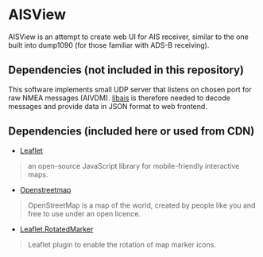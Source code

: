 # AISView
AISView is an attempt to create web UI for AIS receiver, similar to the one built into dump1090 (for those familiar with ADS-B receiving).

## Dependencies (not included in this repository)
This software implements small UDP server that listens on chosen port for raw NMEA messages (AIVDM). [libais](https://github.com/schwehr/libais) is therefore needed to decode messages and provide data in JSON format to web frontend.

## Dependencies (included here or used from CDN)
* [Leaflet](http://leafletjs.com/)
> an open-source JavaScript library for mobile-friendly interactive maps.
* [Openstreetmap](https://www.openstreetmap.org/)
> OpenStreetMap is a map of the world, created by people like you and free to use under an open licence.
* [Leaflet.RotatedMarker](https://github.com/bbecquet/Leaflet.RotatedMarker)
> Leaflet plugin to enable the rotation of map marker icons.
